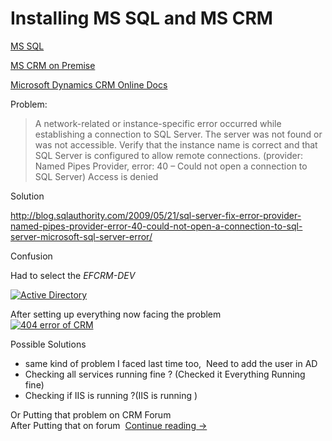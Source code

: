 # Installing MS SQL and MS CRM


[MS SQL](http://www.microsoft.com/en-us/download/details.aspx?displaylang=en&id=1279)


[MS CRM on Premise](http://www.microsoft.com/en-ie/download/details.aspx?id=40341)


[Microsoft Dynamics CRM Online Docs](http://www.microsoft.com/en-us/dynamics/crm-customer-center/readme.htm)


Problem:



> 
> A network-related or instance-specific error occurred while establishing a connection to SQL Server. The server was not found or was not accessible. Verify that the instance name is correct and that SQL Server is configured to allow remote connections. (provider: Named Pipes Provider, error: 40 – Could not open a connection to SQL Server) Access is denied
> 
> 
> 


Solution


<http://blog.sqlauthority.com/2009/05/21/sql-server-fix-error-provider-named-pipes-provider-error-40-could-not-open-a-connection-to-sql-server-microsoft-sql-server-error/>


Confusion


Had to select the *EFCRM-DEV*


[![Active Directory](https://waqaskhan137.files.wordpress.com/2014/09/active-directory.png?w=646&h=443)](https://waqaskhan137.files.wordpress.com/2014/09/active-directory.png)


After setting up everything now facing the problem  
 [![404 error of CRM](https://waqaskhan137.files.wordpress.com/2014/09/404-error-of-crm.png?w=646&h=106)](https://waqaskhan137.files.wordpress.com/2014/09/404-error-of-crm.png)


Possible Solutions


* same kind of problem I faced last time too,  Need to add the user in AD
* Checking all services running fine ? (Checked it Everything Running fine)
* Checking if IIS is running ?(IIS is running )


Or Putting that problem on CRM Forum  
After Putting that on forum  [Continue reading →](https://waqaskhan137.wordpress.com/2014/09/04/installing-ms-sql-and-ms-crm/#more-9)


